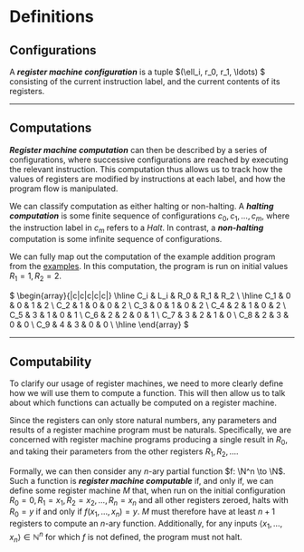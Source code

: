# Definitions

## Configurations

A ***register machine configuration*** is a tuple $(\ell_i, r_0, r_1, \ldots) $ consisting of the current instruction label, and the current contents of its registers. 

---

## Computations

***Register machine computation*** can then be described by a series of configurations, where successive configurations are reached by executing the relevant instruction. This computation thus allows us to track how the values of registers are modified by instructions at each label, and how the program flow is manipulated.

We can classify computation as either halting or non-halting. A ***halting computation*** is some finite sequence of configurations $c_0, c_1, \ldots, c_m$, where the instruction label in $c_m$ refers to a $Halt$. In contrast, a ***non-halting*** computation is some infinite sequence of configurations.

We can fully map out the computation of the example addition program from the [examples](tutorial/examples/programs.md). In this computation, the program is run on initial values $R_1 = 1, R_2 = 2$.

$
\begin{array}{|c|c|c|c|c|}
\hline
C_i & L_i & R_0 & R_1 & R_2 \\
\hline
C_1 & 0 & 0 & 1 & 2 \\
C_2 & 1 & 0 & 0 & 2 \\
C_3 & 0 & 1 & 0 & 2 \\
C_4 & 2 & 1 & 0 & 2 \\
C_5 & 3 & 1 & 0 & 1 \\
C_6 & 2 & 2 & 0 & 1 \\
C_7 & 3 & 2 & 1 & 0 \\
C_8 & 2 & 3 & 0 & 0 \\
C_9 & 4 & 3 & 0 & 0 \\
\hline
\end{array}
$

---

## Computability

To clarify our usage of register machines, we need to more clearly define how we will use them to compute a function. This will then allow us to talk about which functions can actually be computed on a register machine.

Since the registers can only store natural numbers, any parameters and results of a register machine program must be naturals. Specifically, we are concerned with register machine programs producing a single result in $R_0$, and taking their parameters from the other registers $R_1, R_2, \ldots$.

Formally, we can then consider any $n$-ary partial function $f: \N^n \to \N$. Such a function is ***register machine computable*** if, and only if, we can define some register machine $M$ that, when run on the initial configuration $R_0 = 0, R_1 = x_1, R_2 = x_2, \ldots, R_n = x_n$ and all other registers zeroed, halts with $R_0 = y$ if and only if $f(x_1, \ldots, x_n) = y$. $M$ must therefore have at least $n + 1$ registers to compute an $n$-ary function. Additionally, for any inputs $\langle x_1, \ldots, x_n \rangle \in \mathbb{N}^n$ for which $f$ is not defined, the program must not halt.
